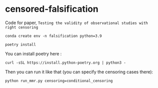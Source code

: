 # censored-falsification
Code for paper, `Testing the validity of observational studies with right censoring`


`conda create env -n falsification python=3.9`

`poetry install`


You can install poetry here :

`curl -sSL https://install.python-poetry.org | python3 -`

Then you can run it like that (you can specify the censoring cases there):

`python run_mmr.py censoring=conditional_censoring`